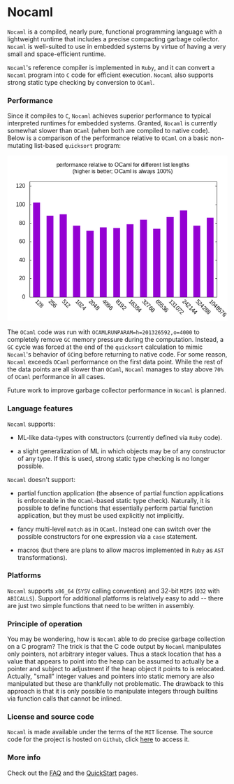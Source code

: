 # Nocaml

`Nocaml` is a compiled, nearly pure, functional programming language
with a lightweight runtime that includes a precise compacting garbage
collector. `Nocaml` is well-suited to use in embedded systems by
virtue of having a very small and space-efficient runtime.

`Nocaml`'s reference compiler is implemented in `Ruby`, and it can
convert a `Nocaml` program into `C` code for efficient
execution. `Nocaml` also supports strong static type checking by
conversion to `OCaml`.

### Performance

Since it compiles to `C`, `Nocaml` achieves superior performance to
typical interpreted runtimes for embedded systems. Granted, `Nocaml`
is currently somewhat slower than `OCaml` (when both are compiled to
native code). Below is a comparison of the performance relative to
`OCaml` on a basic non-mutating list-based `quicksort` program:

![barchart](https://raw.githubusercontent.com/AndreiBorac/nocaml.com/master/graph001.png)

The `OCaml` code was run with `OCAMLRUNPARAM=h=201326592,o=4000` to
completely remove `GC` memory pressure during the
computation. Instead, a `GC` cycle was forced at the end of the
`quicksort` calculation to mimic `Nocaml`'s behavior of `GC`ing before
returning to native code. For some reason, `Nocaml` exceeds `OCaml`
performance on the first data point. While the rest of the data points
are all slower than `OCaml`, `Nocaml` manages to stay above `70%` of
`OCaml` performance in all cases.

Future work to improve garbage collector performance in `Nocaml` is
planned.

### Language features

`Nocaml` supports:

* ML-like data-types with constructors (currently defined via `Ruby`
  code).

* a slight generalization of ML in which objects may be of any
  constructor of any type. If this is used, strong static type
  checking is no longer possible.

`Nocaml` doesn't support:

* partial function application (the absence of partial function
  applications is enforceable in the `OCaml`-based static type
  check). Naturally, it is possible to define functions that
  essentially perform partial function application, but they must be
  used explicitly not implicitly.

* fancy multi-level `match` as in `OCaml`. Instead one can switch over
  the possible constructors for one expression via a `case` statement.

* macros (but there are plans to allow macros implemented in `Ruby` as
  `AST` transformations).

### Platforms

`Nocaml` supports `x86_64` (`SYSV` calling convention) and 32-bit
`MIPS` (`O32` with `ABICALLS`). Support for additional platforms is
relatively easy to add -- there are just two simple functions that
need to be written in assembly.

### Principle of operation

You may be wondering, how is `Nocaml` able to do precise garbage
collection on a C program? The trick is that the C code output by
`Nocaml` manipulates only pointers, not arbitrary integer values. Thus
a stack location that has a value that appears to point into the heap
can be assumed to actually be a pointer and subject to adjustment if
the heap object it points to is relocated. Actually, "small" integer
values and pointers into static memory are also manipulated but these
are thankfully not problematic. The drawback to this approach is that
it is only possible to manipulate integers through builtins via
function calls that cannot be inlined.

### License and source code

`Nocaml` is made available under the terms of the `MIT` license. The
source code for the project is hosted on `Github`, click
[here](https://github.com/AndreiBorac/nocaml) to access it.

### More info

Check out the [FAQ](FAQ.md) and the [QuickStart](QuickStart.md) pages.

